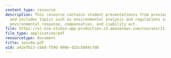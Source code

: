 ```yaml
---
content_type: resource
description: This resource contains student presentationss from previous session 7
  and includes topics such as environmental analysis and regulations such as CERCLA-comprehensive
  environmental response, compensation, and liability act.
file: https://ol-ocw-studio-app-production.s3.amazonaws.com/courses/11-945-katrina-practicum-spring-2006/a42efb13cbb8f59d998ed25c5084c7d8_sess8a.pdf
file_type: application/pdf
resourcetype: Document
title: sess8a.pdf
uid: a42efb13-cbb8-f59d-998e-d25c5084c7d8
---
```

